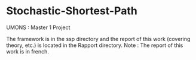 # Stochastic-Shortest-Path
UMONS : Master 1 Project

The framework is in the ssp directory and the report of this work (covering theory, etc.) is located in the Rapport directory.
Note : The report of this work is in french.
